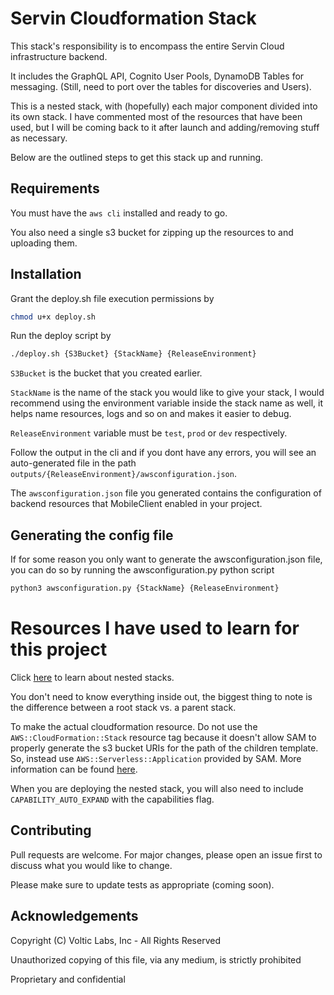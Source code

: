 # Servin Cloudformation Stack

This stack's responsibility is to encompass the entire Servin Cloud infrastructure backend.
 
It includes the GraphQL API, Cognito User Pools, DynamoDB Tables for messaging. (Still, need to port over the tables for discoveries and Users).

This is a nested stack, with (hopefully) each major component divided into its own stack. I have commented most of the resources that have been used, but I will be coming back to it after launch and adding/removing stuff as necessary.

Below are the outlined steps to get this stack up and running.

## Requirements

You must have the `aws cli` installed and ready to go.

You also need a single s3 bucket for zipping up the resources to and uploading them.


## Installation

Grant the deploy.sh file execution permissions by

```bash
chmod u+x deploy.sh
```

Run the deploy script by

```bash
./deploy.sh {S3Bucket} {StackName} {ReleaseEnvironment}
```

`S3Bucket` is the bucket that you created earlier. 

`StackName` is the name of the stack you would like to give your stack, I would recommend using the environment variable inside the stack name as well, it helps name resources, logs and so on and makes it easier to debug. 

`ReleaseEnvironment` variable must be `test`, `prod` or `dev` respectively.


Follow the output in the cli and if you dont have any errors, you will see an auto-generated file in the path `outputs/{ReleaseEnvironment}/awsconfiguration.json`.

The `awsconfiguration.json` file you generated contains the configuration of backend resources that MobileClient enabled in your project.


## Generating the config file

If for some reason you only want to generate the awsconfiguration.json file, you can do so by running the awsconfiguration.py python script

```bash
python3 awsconfiguration.py {StackName} {ReleaseEnvironment}
```

# Resources I have used to learn for this project

Click [here](https://docs.aws.amazon.com/AWSCloudFormation/latest/UserGuide/using-cfn-nested-stacks.html) to learn about nested stacks.

You don't need to know everything inside out, the biggest thing to note is the difference between a root stack vs. a parent stack.

To make the actual cloudformation resource. Do not use the `AWS::CloudFormation::Stack` resource tag because it doesn't allow SAM to properly generate the s3 bucket URIs for the path of the children template. So, instead use `AWS::Serverless::Application` provided by SAM. More information can be found [here](https://github.com/awslabs/serverless-application-model/blob/master/versions/2016-10-31.md#awsserverlessapplication).

When you are deploying the nested stack, you will also need to include `CAPABILITY_AUTO_EXPAND` with the capabilities flag.

## Contributing
Pull requests are welcome. For major changes, please open an issue first to discuss what you would like to change.

Please make sure to update tests as appropriate (coming soon).

## Acknowledgements
Copyright (C) Voltic Labs, Inc - All Rights Reserved

Unauthorized copying of this file, via any medium, is strictly prohibited

Proprietary and confidential
